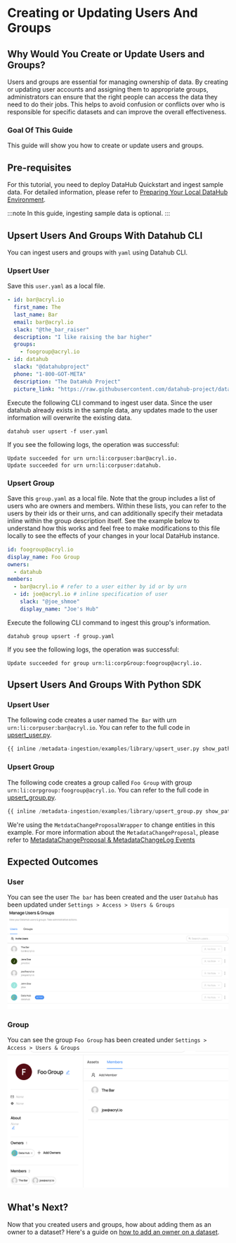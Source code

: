 # Creating or Updating Users And Groups

## Why Would You Create or Update Users and Groups?
Users and groups are essential for managing ownership of data. 
By creating or updating user accounts and assigning them to appropriate groups, administrators can ensure that the right people can access the data they need to do their jobs. 
This helps to avoid confusion or conflicts over who is responsible for specific datasets and can improve the overall effectiveness. 

### Goal Of This Guide
This guide will show you how to create or update users and groups.

## Pre-requisites
For this tutorial, you need to deploy DataHub Quickstart and ingest sample data. 
For detailed information, please refer to [Preparing Your Local DataHub Environment](/docs/api/tutorials/references/prepare-datahub.md).

:::note
In this guide, ingesting sample data is optional.
:::

## Upsert Users And Groups With Datahub CLI

You can ingest users and groups with `yaml` using Datahub CLI. 

### Upsert User

Save this `user.yaml` as a local file.

```yaml
- id: bar@acryl.io
  first_name: The
  last_name: Bar
  email: bar@acryl.io
  slack: "@the_bar_raiser"
  description: "I like raising the bar higher"
  groups:
    - foogroup@acryl.io
- id: datahub
  slack: "@datahubproject"
  phone: "1-800-GOT-META"
  description: "The DataHub Project"
  picture_link: "https://raw.githubusercontent.com/datahub-project/datahub/master/datahub-web-react/src/images/datahub-logo-color-stable.svg"
```

Execute the following CLI command to ingest user data. 
Since the user datahub already exists in the sample data, any updates made to the user information will overwrite the existing data.
```
datahub user upsert -f user.yaml
```

If you see the following logs, the operation was successful:
```shell
Update succeeded for urn urn:li:corpuser:bar@acryl.io.
Update succeeded for urn urn:li:corpuser:datahub.
```

### Upsert Group

Save this `group.yaml` as a local file. Note that the group includes a list of users who are owners and members.
Within these lists, you can refer to the users by their ids or their urns, and can additionally specify their metadata inline within the group description itself. See the example below to understand how this works and feel free to make modifications to this file locally to see the effects of your changes in your local DataHub instance.

```yaml
id: foogroup@acryl.io
display_name: Foo Group
owners:
  - datahub
members:
  - bar@acryl.io # refer to a user either by id or by urn
  - id: joe@acryl.io # inline specification of user
    slack: "@joe_shmoe"
    display_name: "Joe's Hub"
```

Execute the following CLI command to ingest this group's information. 

```
datahub group upsert -f group.yaml
```

If you see the following logs, the operation was successful:
```shell
Update succeeded for group urn:li:corpGroup:foogroup@acryl.io.
```

## Upsert Users And Groups With Python SDK

### Upsert User

The following code creates a user named `The Bar` with urn `urn:li:corpuser:bar@acryl.io`.
You can refer to the full code in [upsert_user.py](https://github.com/datahub-project/datahub/blob/master/metadata-ingestion/examples/library/upsert_user.py).

```python
{{ inline /metadata-ingestion/examples/library/upsert_user.py show_path_as_comment }}
```

### Upsert Group

The following code creates a group called `Foo Group` with group `urn:li:corpgroup:foogroup@acryl.io`.
You can refer to the full code in [upsert_group.py](https://github.com/datahub-project/datahub/blob/master/metadata-ingestion/examples/library/upsert_group.py).

```python
{{ inline /metadata-ingestion/examples/library/upsert_group.py show_path_as_comment }}
```

We're using the `MetdataChangeProposalWrapper` to change entities in this example.
For more information about the `MetadataChangeProposal`, please refer to [MetadataChangeProposal & MetadataChangeLog Events](/docs/advanced/mcp-mcl.md)

## Expected Outcomes

### User
You can see the user `The bar` has been created and the user `Datahub` has been updated under `Settings > Access > Users & Groups`
![user-upserted](../../imgs/apis/tutorials/user-upserted.png)

### Group
You can see the group `Foo Group` has been created under `Settings > Access > Users & Groups`
![group-upserted](../../imgs/apis/tutorials/group-upserted.png)

## What's Next?
Now that you created users and groups, how about adding them as an owner to a dataset? Here's a guide on [how to add an owner on a dataset](/docs/api/tutorials/adding-ownerships.md). 
